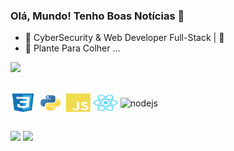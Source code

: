 ### Olá, Mundo! Tenho Boas Notícias 📰

- 🔐 CyberSecurity & Web Developer Full-Stack | 🔭
- 🌱 Plante Para Colher ...

![](https://github-profile-summary-cards.vercel.app/api/cards/profile-details?username=arthurkevin&theme=default)

<div style="display: inline_block"><br>
  <img align="center" alt="ArthurKevin-CSS" height="30" width="40" src="https://raw.githubusercontent.com/devicons/devicon/master/icons/css3/css3-original.svg">
  <img align="center" alt="Arthurkevin-Python" height="30" width="40" src="https://raw.githubusercontent.com/devicons/devicon/master/icons/python/python-original.svg">
  <img align="center" alt="Arthurkevin-Js" height="30" width="40" src="https://raw.githubusercontent.com/devicons/devicon/master/icons/javascript/javascript-plain.svg">
  <img align="center" alt="ArthurKevin-React" height="30" width="40" src="https://raw.githubusercontent.com/devicons/devicon/master/icons/react/react-original.svg">
  <img align="center" alt="nodejs" height="30" width="40" src="https://cdn.worldvectorlogo.com/logos/nodejs-icon.svg">
  
##

<div> 
  <a href = "sr.1number1@gmail.com"><img src="https://img.shields.io/badge/-Gmail-%23333?style=for-the-badge&logo=gmail&logoColor=white" target="_blank"></a>
  <a href="https://www.linkedin.com/in/arthur-barros-313106264/" target="_blank"><img src="https://img.shields.io/badge/-LinkedIn-%230077B5?style=for-the-badge&logo=linkedin&logoColor=white" target="_blank"></a>
</div>
